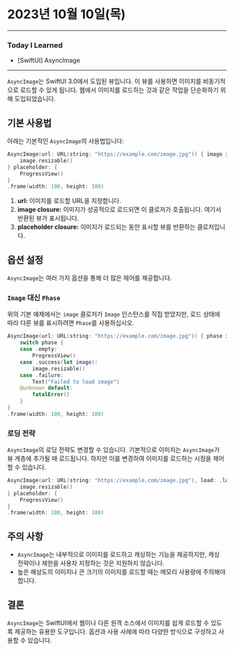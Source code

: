 # 2023년 10월 10일(목)

---

### Today I Learned 

- [SwiftUI] AsyncImage

---

`AsyncImage`는 SwiftUI 3.0에서 도입된 뷰입니다. 이 뷰를 사용하면 이미지를 비동기적으로 로드할 수 있게 됩니다. 웹에서 이미지를 로드하는 것과 같은 작업을 단순화하기 위해 도입되었습니다.

## 기본 사용법

아래는 기본적인 `AsyncImage`의 사용법입니다:

```swift
AsyncImage(url: URL(string: "https://example.com/image.jpg")) { image in
    image.resizable()
} placeholder: {
    ProgressView()
}
.frame(width: 100, height: 100)
```

1. **url:** 이미지를 로드할 URL을 지정합니다.
2. **image closure:** 이미지가 성공적으로 로드되면 이 클로저가 호출됩니다. 여기서 반환된 뷰가 표시됩니다.
3. **placeholder closure:** 이미지가 로드되는 동안 표시할 뷰를 반환하는 클로저입니다.

## 옵션 설정

`AsyncImage`는 여러 가지 옵션을 통해 더 많은 제어를 제공합니다.

### `Image` 대신 `Phase`

위의 기본 예제에서는 `image` 클로저가 `Image` 인스턴스를 직접 받았지만, 로드 상태에 따라 다른 뷰를 표시하려면 `Phase`를 사용하십시오.

```swift
AsyncImage(url: URL(string: "https://example.com/image.jpg")) { phase in
    switch phase {
    case .empty:
        ProgressView()
    case .success(let image):
        image.resizable()
    case .failure:
        Text("Failed to load image")
    @unknown default:
        fatalError()
    }
}
.frame(width: 100, height: 100)
```

### 로딩 전략

`AsyncImage`의 로딩 전략도 변경할 수 있습니다. 기본적으로 이미지는 `AsyncImage`가 뷰 계층에 추가될 때 로드됩니다. 하지만 이를 변경하여 이미지를 로드하는 시점을 제어할 수 있습니다.

```swift
AsyncImage(url: URL(string: "https://example.com/image.jpg"), load: .loadOnAppear) { image in
    image.resizable()
} placeholder: {
    ProgressView()
}
.frame(width: 100, height: 100)
```

## 주의 사항

- `AsyncImage`는 내부적으로 이미지를 로드하고 캐싱하는 기능을 제공하지만, 캐싱 전략이나 제한을 사용자 지정하는 것은 지원하지 않습니다.
- 높은 해상도의 이미지나 큰 크기의 이미지를 로드할 때는 메모리 사용량에 주의해야 합니다.

## 결론

`AsyncImage`는 SwiftUI에서 웹이나 다른 원격 소스에서 이미지를 쉽게 로드할 수 있도록 제공하는 유용한 도구입니다. 옵션과 사용 사례에 따라 다양한 방식으로 구성하고 사용할 수 있습니다.